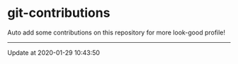 # git-contributions

Auto add some contributions on this repository for more look-good profile!

---

Update at 2020-01-29 10:43:50
